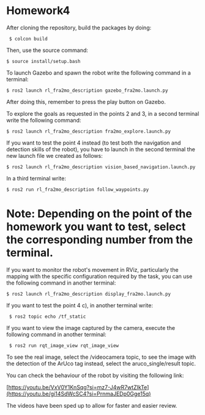# Homework4

After cloning the repository, build the packages by doing:

     $ colcon build

Then, use the source command:

    $ source install/setup.bash

To launch Gazebo and spawn the robot write the following command in a terminal:

    $ ros2 launch rl_fra2mo_description gazebo_fra2mo.launch.py

After doing this, remember to press the play button on Gazebo.

To explore the goals as requested in the points 2 and 3, in a second terminal write the following command:

    $ ros2 launch rl_fra2mo_description fra2mo_explore.launch.py

If you want to test the point 4 instead (to test both the navigation and detection skills of the robot), you have to launch in the second terminal the new launch file we created as follows:

    $ ros2 launch rl_fra2mo_description vision_based_navigation.launch.py

In a third terminal write:

    $ ros2 run rl_fra2mo_description follow_waypoints.py

# Note: Depending on the point of the homework you want to test, select the corresponding number from the terminal.

If you want to monitor the robot's movement in RViz, particularly the mapping with the specific configuration required by the task, you can use the following command in another terminal:

    $ ros2 launch rl_fra2mo_description display_fra2mo.launch.py

If you want to test the point 4 c), in another terminal write:

     $ ros2 topic echo /tf_static

If you want to view the image captured by the camera, execute the following command in another terminal:

     $ ros2 run rqt_image_view rqt_image_view

To see the real image, select the /videocamera topic, to see the image with the detection of the ArUco tag instead, select the aruco_single/result topic.

You can check the behaviour of the robot by visiting the following link:

[https://youtu.be/VxV0Y1KnSqg?si=mz7-J4wR7wtZIkTe](https://youtu.be/gi14SdWcSC4?si=PrnmaJEDp0Gge15q)

The videos have been sped up to allow for faster and easier review.
